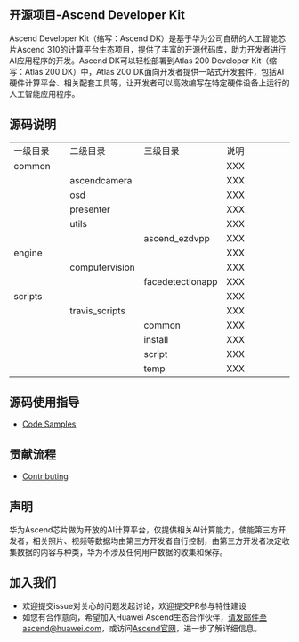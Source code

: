 ## 开源项目-Ascend Developer Kit

Ascend Developer Kit（缩写：Ascend DK）是基于华为公司自研的人工智能芯片Ascend 310的计算平台生态项目，提供了丰富的开源代码库，助力开发者进行AI应用程序的开发。Ascend DK可以轻松部署到Atlas 200 Developer Kit（缩写：Atlas 200 DK）中，Atlas 200 DK面向开发者提供一站式开发套件，包括AI硬件计算平台、相关配套工具等，让开发者可以高效编写在特定硬件设备上运行的人工智能应用程序。

## 源码说明

<table>
<tr> 
	<td width="20%">一级目录</td>
	<td width="20%">二级目录</td>
    <td width="20%">三级目录</td>
	<td >说明</td>
</tr>
<tr>
	<td>common</td>
	<td></td>
    <td></td>
	<td>XXX</td>
</tr>
<tr>
 	<td></td>
	<td>ascendcamera</td>
    <td></td>
	<td>XXX</td>
</tr>
<tr>
	<td></td>
	<td>osd</td>
    <td></td>
	<td>XXX</td>
</tr>
<tr>
	<td></td>
	<td>presenter</td>
    <td></td>
	<td>XXX</td>
</tr>
<tr>
	<td></td>
	<td>utils</td>
    <td></td>
	<td>XXX</td>
</tr>
<tr>
	<td></td>
	<td></td>
    <td>ascend_ezdvpp</td>
	<td>XXX</td>
</tr>
<tr>
	<td>engine</td>
	<td></td>
    <td></td>
	<td>XXX</td>
</tr>
<tr>
	<td></td>
	<td>computervision</td>
    <td></td>
	<td>XXX</td>
</tr>
<tr>
	<td></td>
	<td></td>
    <td>facedetectionapp</td>
	<td>XXX</td>
</tr>
<tr>
	<td>scripts</td>
	<td></td>
    <td></td>
	<td>XXX</td>
</tr>
<tr>
	<td></td>
	<td>travis_scripts</td>
    <td></td>
	<td>XXX</td>
</tr>
<tr>
	<td></td>
	<td></td>
    <td>common</td>
	<td>XXX</td>
</tr>
<tr>
	<td></td>
	<td></td>
    <td>install</td>
	<td>XXX</td>
</tr>
<tr>
	<td></td>
	<td></td>
    <td>script</td>
	<td>XXX</td>
</tr>
<tr>
	<td></td>
	<td></td>
    <td>temp</td>
	<td>XXX</td>
</tr>
</table>

## 源码使用指导
-   [Code Samples](https://ascend.github.io/ascenddk-private/doc/samplecode/OverView.html)

## 贡献流程
-   [Contributing](contributing.md)

## 声明
华为Ascend芯片做为开放的AI计算平台，仅提供相关AI计算能力，使能第三方开发者，相关照片、视频等数据均由第三方开发者自行控制，由第三方开发者决定收集数据的内容与种类，华为不涉及任何用户数据的收集和保存。

## 加入我们
* 欢迎提交issue对关心的问题发起讨论，欢迎提交PR参与特性建设
* 如您有合作意向，希望加入Huawei Ascend生态合作伙伴，请发邮件至ascend@huawei.com，或访问[Ascend官网](https://www.huawei.com/minisite/ascend/cn/index.html)，进一步了解详细信息。
